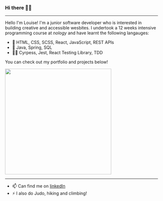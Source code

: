 ### Hi there 👋👾
---

Hello I'm Louise! I'm a junior software developer who is interested in building creative and accessible wesbites. I undertook a 12 weeks intensive programming course at _nology_ and have learnt the following langauges:
- 🌳 HTML, CSS, SCSS, React, JavaScript, REST APIs
- 🌱 Java, Spring, SQL
- 👩‍🔧 Cyrpess, Jest, React Testing Library, TDD

You can check out my portfolio and projects below!

<img src="https://github-readme-stats.vercel.app/api?username=LouiseWong19&show_icons=true&count_private=true&theme=react" width="350">


---
- 📫 Can find me on [linkedIn](https://www.linkedin.com/in/louiselokyeewong/)
- ⚡ I also do Judo, hiking and climbing!
